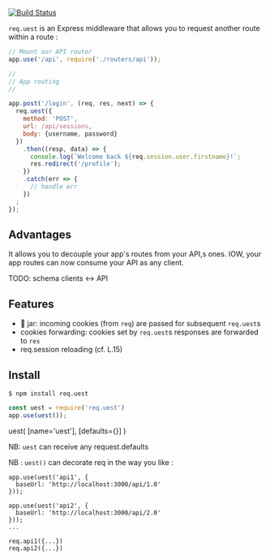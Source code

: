 [![Build Status](https://travis-ci.org/abernier/uest.svg?branch=master)](https://travis-ci.org/abernier/uest)

`req.uest` is an Express middleware that allows you to request another route within a route :

```js
// Mount our API router
app.use('/api', require('./routers/api'));

//
// App routing
//

app.post('/login', (req, res, next) => {
  req.uest({
    method: 'POST',
    url: /api/sessions,
    body: {username, password}
  })
    .then((resp, data) => {
      console.log(`Welcome back ${req.session.user.firstname}!`;
      res.redirect('/profile');
    })
    .catch(err => {
      // handle err
    })
  ;
});
```

## Advantages

It allows you to decouple your app's routes from your API,s ones. IOW, your app routes can now consume your API as any client.

TODO: schema clients <-> API

## Features

- 🍪 jar: incoming cookies (from `req`) are passed for subsequent `req.uest`s
- cookies forwarding: cookies set by `req.uest`s responses are forwarded to `res`
- req.session reloading (cf. L.15)

## Install

```
$ npm install req.uest
```

```js
const uest = require('req.uest')
app.use(uest());
```

uest( [name='uest'], [defaults={}] )

NB: `uest` can receive any request.defaults

NB : `uest()` can decorate req in the way you like :

```
app.use(uest('api1', {
  baseUrl: 'http://localhost:3000/api/1.0'
}));

app.use(uest('api2', {
  baseUrl: 'http://localhost:3000/api/2.0'
}));
...

req.api1({...})
req.api2({...})
```